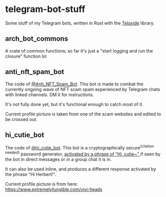 # telegram-bot-stuff
Some stuff of my Telegram bots, written in Rust with the
[Teloxide](https://github.com/teloxide/teloxide) library.

## arch_bot_commons

A crate of common functions; so far it's just a
"start logging and run the closure" function lol

## anti_nft_spam_bot

The code of [@Anti_NFT_Spam_Bot](https://t.me/Anti_NFT_Spam_Bot).
This bot is made to combat the currently ongoing wave of
NFT scam spam experienced by Telegram chats with linked channels.
DM it for instructions.

It's not fully done yet, but it's functional enough to catch most of it.

Current profile picture is taken from one of the scam websites
and edited to be crossed out.

## hi_cutie_bot

The code of [@hi_cutie_bot](https://t.me/hi_cutie_bot).
This bot is a cryptographically secure<sup>(citation needed)</sup>
password generator, [activated by a phrase of "Hi, cutie~"
](https://twitter.com/traexecutive/status/1424809156297568257)
if seen by the bot in direct messages or in a group chat it is in.

It can also be used inline, and produces a different response
activated by the phrase "Hi Herbert!".

Current profile picture is from here: https://www.extremelyfungible.com/vivi-heads
